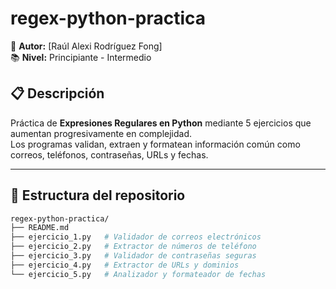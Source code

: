 # regex-python-practica

📌 **Autor:** [Raúl Alexi Rodríguez Fong]  
📚 **Nivel:** Principiante - Intermedio  

## 📋 Descripción
Práctica de **Expresiones Regulares en Python** mediante 5 ejercicios que aumentan progresivamente en complejidad.  
Los programas validan, extraen y formatean información común como correos, teléfonos, contraseñas, URLs y fechas.  

---

## 📂 Estructura del repositorio
```bash
regex-python-practica/
├── README.md
├── ejercicio_1.py   # Validador de correos electrónicos
├── ejercicio_2.py   # Extractor de números de teléfono
├── ejercicio_3.py   # Validador de contraseñas seguras
├── ejercicio_4.py   # Extractor de URLs y dominios
└── ejercicio_5.py   # Analizador y formateador de fechas
